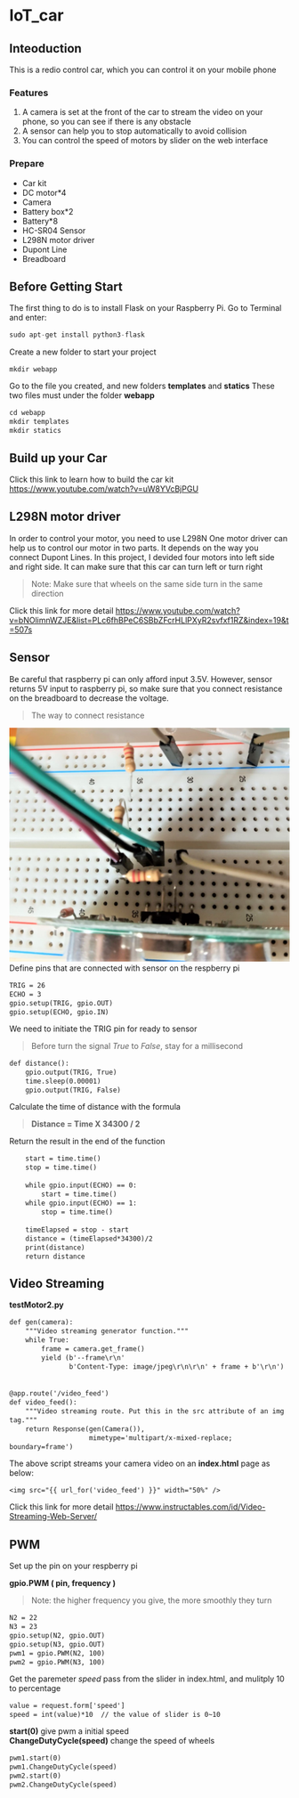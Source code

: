 # IoT_car
## Inteoduction
This is a redio control car, which you can control it on your mobile phone 
### Features
1. A camera is set at the front of the car to stream the video on your phone, so you can see if there is any obstacle
2. A sensor can help you to stop automatically to avoid collision
3. You can control the speed of motors by slider on the web interface
### Prepare
- Car kit
- DC motor*4
- Camera
- Battery box*2
- Battery*8
- HC-SR04 Sensor
- L298N motor driver
- Dupont Line
- Breadboard
## Before Getting Start
The first thing to do is to install Flask on your Raspberry Pi. Go to Terminal and enter:
```python
sudo apt-get install python3-flask
```
Create a new folder to start your project
```
mkdir webapp
```
Go to the file you created, and new folders **templates** and **statics**
These two files must under the folder **webapp**
```
cd webapp
mkdir templates
mkdir statics
```
## Build up your Car
Click this link to learn how to build the car kit
 https://www.youtube.com/watch?v=uW8YVcBjPGU

## L298N motor driver
In order to control your motor, you need to use L298N
One motor driver can help us to control our motor in two parts. It depends on the way you connect Dupont Lines.
In this project, I devided four motors into left side and right side. It can make sure that this car can turn left or turn right
> Note: Make sure that wheels on the same side turn in the same direction

Click this link for more detail
https://www.youtube.com/watch?v=bNOlimnWZJE&list=PLc6fhBPeC6SBbZFcrHLlPXyR2svfxf1RZ&index=19&t=507s

## Sensor
Be careful that raspberry pi can only afford input 3.5V. However, sensor returns 5V input to raspberry pi, so make sure that you connect resistance on the breadboard to decrease the voltage.

> The way to connect resistance 

![](81618198_3802171866460465_14051518084808704_n.jpg)
Define pins that are connected with sensor on the respberry pi
```
TRIG = 26
ECHO = 3
gpio.setup(TRIG, gpio.OUT)
gpio.setup(ECHO, gpio.IN)
```

We need to initiate the TRIG pin for ready to sensor 
> Before turn the signal *True* to *False*, stay for a millisecond
```
def distance():
    gpio.output(TRIG, True)
    time.sleep(0.00001)
    gpio.output(TRIG, False)
```

Calculate the time of distance with the formula
> **Distance = Time X 34300 / 2**

Return the result in the end of the function
```
    start = time.time()
    stop = time.time()

    while gpio.input(ECHO) == 0:
        start = time.time()
    while gpio.input(ECHO) == 1:
        stop = time.time()

    timeElapsed = stop - start
    distance = (timeElapsed*34300)/2
    print(distance)
    return distance
```

## Video Streaming

**testMotor2.py**
```
def gen(camera):
    """Video streaming generator function."""
    while True:
        frame = camera.get_frame()
        yield (b'--frame\r\n'
               b'Content-Type: image/jpeg\r\n\r\n' + frame + b'\r\n')


@app.route('/video_feed')
def video_feed():
    """Video streaming route. Put this in the src attribute of an img tag."""
    return Response(gen(Camera()),
                    mimetype='multipart/x-mixed-replace; boundary=frame')

```
The above script streams your camera video on an **index.html** page as below:
``` 
<img src="{{ url_for('video_feed') }}" width="50%" />
```
Click this link for more detail
https://www.instructables.com/id/Video-Streaming-Web-Server/

## PWM
Set up the pin on your respberry pi

**gpio.PWM ( pin, frequency )**
> Note: the higher frequency you give, the more smoothly they turn

```
N2 = 22
N3 = 23
gpio.setup(N2, gpio.OUT)
gpio.setup(N3, gpio.OUT)
pwm1 = gpio.PWM(N2, 100)
pwm2 = gpio.PWM(N3, 100)
```

Get the paremeter *speed* pass from the slider in index.html, and mulitply 10 to percentage
```
value = request.form['speed']
speed = int(value)*10  // the value of slider is 0~10
```

**start(0)** give pwm a initial speed   
**ChangeDutyCycle(speed)** change the speed of wheels
```
pwm1.start(0)
pwm1.ChangeDutyCycle(speed)
pwm2.start(0)
pwm2.ChangeDutyCycle(speed)
```
